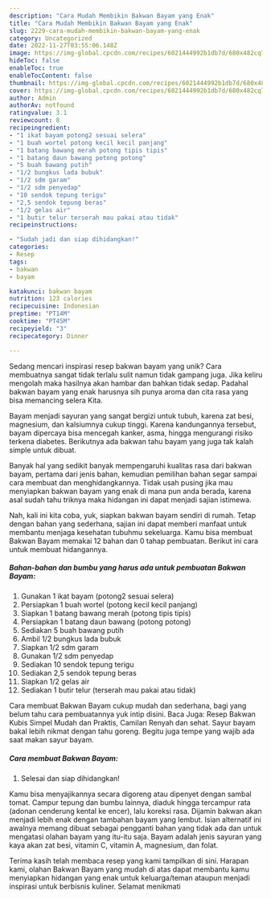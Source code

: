 ```yaml
---
description: "Cara Mudah Membikin Bakwan Bayam yang Enak"
title: "Cara Mudah Membikin Bakwan Bayam yang Enak"
slug: 2229-cara-mudah-membikin-bakwan-bayam-yang-enak
category: Uncategorized
date: 2022-11-27T03:55:06.148Z
image: https://img-global.cpcdn.com/recipes/6021444992b1db7d/680x482cq70/bakwan-bayam-foto-resep-utama.jpg
hideToc: false
enableToc: true
enableTocContent: false
thumbnail: https://img-global.cpcdn.com/recipes/6021444992b1db7d/680x482cq70/bakwan-bayam-foto-resep-utama.jpg
cover: https://img-global.cpcdn.com/recipes/6021444992b1db7d/680x482cq70/bakwan-bayam-foto-resep-utama.jpg
author: Admin
authorAv: notfound
ratingvalue: 3.1
reviewcount: 8
recipeingredient:
- "1 ikat bayam potong2 sesuai selera"
- "1 buah wortel potong kecil kecil panjang"
- "1 batang bawang merah potong tipis tipis"
- "1 batang daun bawang potong potong"
- "5 buah bawang putih"
- "1/2 bungkus lada bubuk"
- "1/2 sdm garam"
- "1/2 sdm penyedap"
- "10 sendok tepung terigu"
- "2,5 sendok tepung beras"
- "1/2 gelas air"
- "1 butir telur terserah mau pakai atau tidak"
recipeinstructions:

- "Sudah jadi dan siap dihidangkan!"
categories:
- Resep
tags:
- bakwan
- bayam

katakunci: bakwan bayam 
nutrition: 123 calories
recipecuisine: Indonesian
preptime: "PT14M"
cooktime: "PT45M"
recipeyield: "3"
recipecategory: Dinner

---
```





Sedang mencari inspirasi resep bakwan bayam yang unik? Cara membuatnya sangat tidak terlalu sulit namun tidak gampang juga. Jika keliru mengolah maka hasilnya akan hambar dan bahkan tidak sedap. Padahal bakwan bayam yang enak harusnya sih punya aroma dan cita rasa yang bisa memancing selera Kita.





Bayam menjadi sayuran yang sangat bergizi untuk tubuh, karena zat besi, magnesium, dan kalsiumnya cukup tinggi. Karena kandungannya tersebut, bayam dipercaya bisa mencegah kanker, asma, hingga mengurangi risiko terkena diabetes. Berikutnya ada bakwan tahu bayam yang juga tak kalah simple untuk dibuat.

Banyak hal yang sedikit banyak mempengaruhi kualitas rasa dari bakwan bayam, pertama dari jenis bahan, kemudian pemilihan bahan segar sampai cara membuat dan menghidangkannya. Tidak usah pusing jika mau menyiapkan bakwan bayam yang enak di mana pun anda berada, karena asal sudah tahu triknya maka hidangan ini dapat menjadi sajian istimewa.






Nah, kali ini kita coba, yuk, siapkan bakwan bayam sendiri di rumah. Tetap dengan bahan yang sederhana, sajian ini dapat memberi manfaat untuk membantu menjaga kesehatan tubuhmu sekeluarga. Kamu bisa membuat Bakwan Bayam memakai 12 bahan dan 0 tahap pembuatan. Berikut ini cara untuk membuat hidangannya.

<!--inarticleads1-->

##### Bahan-bahan dan bumbu yang harus ada untuk pembuatan Bakwan Bayam:

1. Gunakan 1 ikat bayam (potong2 sesuai selera)
1. Persiapkan 1 buah wortel (potong kecil kecil panjang)
1. Siapkan 1 batang bawang merah (potong tipis tipis)
1. Persiapkan 1 batang daun bawang (potong potong)
1. Sediakan 5 buah bawang putih
1. Ambil 1/2 bungkus lada bubuk
1. Siapkan 1/2 sdm garam
1. Gunakan 1/2 sdm penyedap
1. Sediakan 10 sendok tepung terigu
1. Sediakan 2,5 sendok tepung beras
1. Siapkan 1/2 gelas air
1. Sediakan 1 butir telur (terserah mau pakai atau tidak)


Cara membuat Bakwan Bayam cukup mudah dan sederhana, bagi yang belum tahu cara pembuatannya yuk intip disini. Baca Juga: Resep Bakwan Kubis Simpel Mudah dan Praktis, Camilan Renyah dan sehat. Sayur bayam bakal lebih nikmat dengan tahu goreng. Begitu juga tempe yang wajib ada saat makan sayur bayam. 

<!--inarticleads2-->

##### Cara membuat Bakwan Bayam:


1. Selesai dan siap dihidangkan!

Kamu bisa menyajikannya secara digoreng atau dipenyet dengan sambal tomat. Campur tepung dan bumbu lainnya, diaduk hingga tercampur rata (adonan cenderung kental ke encer), lalu koreksi rasa. Dijamin bakwan akan menjadi lebih enak dengan tambahan bayam yang lembut. Isian alternatif ini awalnya memang dibuat sebagai pengganti bahan yang tidak ada dan untuk mengatasi olahan bayam yang itu-itu saja. Bayam adalah jenis sayuran yang kaya akan zat besi, vitamin C, vitamin A, magnesium, dan folat. 

Terima kasih telah membaca resep yang kami tampilkan di sini. Harapan kami, olahan Bakwan Bayam yang mudah di atas dapat membantu kamu menyiapkan hidangan yang enak untuk keluarga/teman ataupun menjadi inspirasi untuk berbisnis kuliner. Selamat menikmati

